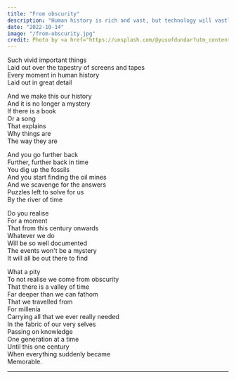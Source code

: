 ```yaml
---
title: "From obscurity"
description: "Human history is rich and vast, but technology will vastly affect how it is remembered."
date: "2022-10-14"
image: "/from-obscurity.jpg"
credit: Photo by <a href="https://unsplash.com/@yusufdundar?utm_content=creditCopyText&utm_medium=referral&utm_source=unsplash">Yusuf Dündar</a> on <a href="https://unsplash.com/photos/multicolored-mat-lAkrJlAfy-g?utm_content=creditCopyText&utm_medium=referral&utm_source=unsplash">Unsplash</a>
---
```


Such vivid important things  
Laid out over the tapestry of screens and tapes  
Every moment in human history  
Laid out in great detail  

And we make this our history  
And it is no longer a mystery  
If there is a book  
Or a song  
That explains  
Why things are  
The way they are

And you go further back  
Further, further back in time  
You dig up the fossils  
And you start finding the oil mines  
And we scavenge for the answers  
Puzzles left to solve for us  
By the river of time

Do you realise  
For a moment  
That from this century onwards    
Whatever we do  
Will be so well documented  
The events won't be a mystery  
It will all be out there to find

What a pity  
To not realise we come from obscurity  
That there is a valley of time  
Far deeper than we can fathom  
That we travelled from  
For millenia  
Carrying all that we ever really needed  
In the fabric of our very selves  
Passing on knowledge  
One generation at a time  
Until this one century  
When everything suddenly became  
Memorable.

* * *
